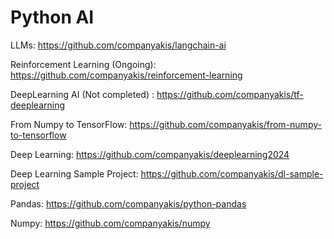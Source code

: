 # Python AI 

LLMs:
https://github.com/companyakis/langchain-ai

Reinforcement Learning (Ongoing):
https://github.com/companyakis/reinforcement-learning

DeepLearning AI (Not completed) :
https://github.com/companyakis/tf-deeplearning

From Numpy to TensorFlow:
https://github.com/companyakis/from-numpy-to-tensorflow

Deep Learning:
https://github.com/companyakis/deeplearning2024

Deep Learning Sample Project:
https://github.com/companyakis/dl-sample-project

Pandas: 
https://github.com/companyakis/python-pandas

Numpy: 
https://github.com/companyakis/numpy


